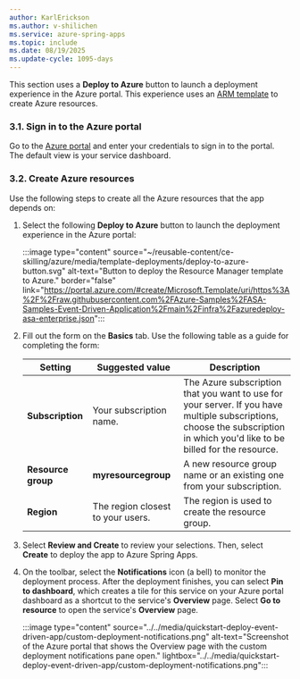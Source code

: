 ```yaml
---
author: KarlErickson
ms.author: v-shilichen
ms.service: azure-spring-apps
ms.topic: include
ms.date: 08/19/2025
ms.update-cycle: 1095-days
---
```


<!--
For clarity of structure, a separate markdown file is used to describe how to prepare cloud env (enterprise plan) using Azure Portal.

[!INCLUDE [prepare-cloud-environment-on-azure-portal](event-driven-prepare-cloud-env-enterprise-azure-portal.md)]

-->

This section uses a **Deploy to Azure** button to launch a deployment experience in the Azure portal. This experience uses an [ARM template](../../../../azure-resource-manager/templates/overview.md) to create Azure resources.

### 3.1. Sign in to the Azure portal

Go to the [Azure portal](https://portal.azure.com/) and enter your credentials to sign in to the portal. The default view is your service dashboard.

### 3.2. Create Azure resources

Use the following steps to create all the Azure resources that the app depends on:

1. Select the following **Deploy to Azure** button to launch the deployment experience in the Azure portal:

   :::image type="content" source="~/reusable-content/ce-skilling/azure/media/template-deployments/deploy-to-azure-button.svg" alt-text="Button to deploy the Resource Manager template to Azure." border="false" link="https://portal.azure.com/#create/Microsoft.Template/uri/https%3A%2F%2Fraw.githubusercontent.com%2FAzure-Samples%2FASA-Samples-Event-Driven-Application%2Fmain%2Finfra%2Fazuredeploy-asa-enterprise.json":::

1. Fill out the form on the **Basics** tab. Use the following table as a guide for completing the form:

   | Setting            | Suggested value                   | Description                                                                                                                                                                 |
   |--------------------|-----------------------------------|-----------------------------------------------------------------------------------------------------------------------------------------------------------------------------|
   | **Subscription**   | Your subscription name.           | The Azure subscription that you want to use for your server. If you have multiple subscriptions, choose the subscription in which you'd like to be billed for the resource. |
   | **Resource group** | **myresourcegroup**                 | A new resource group name or an existing one from your subscription.                                                                                                        |
   | **Region**         | The region closest to your users. | The region is used to create the resource group.                                                                                                                            |

1. Select **Review and Create** to review your selections. Then, select **Create** to deploy the app to Azure Spring Apps.

1. On the toolbar, select the **Notifications** icon (a bell) to monitor the deployment process. After the deployment finishes, you can select **Pin to dashboard**, which creates a tile for this service on your Azure portal dashboard as a shortcut to the service's **Overview** page. Select **Go to resource** to open the service's **Overview** page.

   :::image type="content" source="../../media/quickstart-deploy-event-driven-app/custom-deployment-notifications.png" alt-text="Screenshot of the Azure portal that shows the Overview page with the custom deployment notifications pane open." lightbox="../../media/quickstart-deploy-event-driven-app/custom-deployment-notifications.png":::

